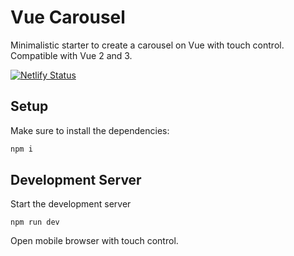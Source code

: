 # Vue Carousel
Minimalistic starter to create a carousel on Vue with touch control. Compatible with Vue 2 and 3.

[![Netlify Status](https://api.netlify.com/api/v1/badges/95acde1c-7c2e-4bab-b100-e1cb316890e5/deploy-status)](https://app.netlify.com/sites/vue-carousel-starter/deploys)


## Setup

Make sure to install the dependencies:

```bash
npm i
```

## Development Server
Start the development server
```
npm run dev
```
Open mobile browser with touch control.


